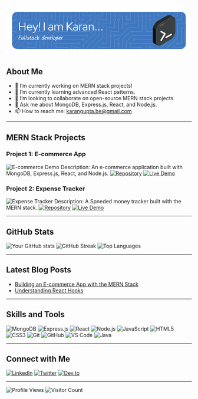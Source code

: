 ![Welcome Banner](github-header-image.png)

## About Me
- 🔭 I’m currently working on MERN stack projects!
- 🌱 I’m currently learning advanced React patterns.
- 👯 I’m looking to collaborate on open-source MERN stack projects.
- 💬 Ask me about MongoDB, Express.js, React, and Node.js.
- 📫 How to reach me: [karangupta.be@gmail.com](mailto:karangupta.be@gmail.com)

---

## MERN Stack Projects

### Project 1: E-commerce App
![E-commerce Demo](https://github.com/yourusername/ecommerce-app/raw/main/demo.gif)
Description: An e-commerce application built with MongoDB, Express.js, React, and Node.js.
[![Repository](https://img.shields.io/badge/Repo-ecommerce--app-green?style=flat-square&logo=github)](https://github.com/yourusername/ecommerce-app) [![Live Demo](https://img.shields.io/badge/Demo-Live-blue?style=flat-square&logo=vercel)](https://your-ecommerce-app.com)

### Project 2: Expense Tracker
![Expense Tracker](https://github.com/yourusername/social-network/raw/main/demo.gif)
Description: A Spneded money tracker built with the MERN stack.
[![Repository](https://img.shields.io/badge/Repo-social--network-green?style=flat-square&logo=github)](https://github.com/yourusername/social-network) [![Live Demo](https://img.shields.io/badge/Demo-Live-blue?style=flat-square&logo=vercel)](https://your-social-network.com)

---

## GitHub Stats
![Your GitHub stats](https://github-readme-stats.vercel.app/api?username=yourusername&show_icons=true&theme=radical)
![GitHub Streak](https://github-readme-streak-stats.herokuapp.com/?user=yourusername&theme=radical)
![Top Languages](https://github-readme-stats.vercel.app/api/top-langs/?username=yourusername&layout=compact&theme=radical)

---

## Latest Blog Posts
- [Building an E-commerce App with the MERN Stack](https://example.com)
- [Understanding React Hooks](https://example.com)

---

## Skills and Tools

![MongoDB](https://img.shields.io/badge/-MongoDB-4EA94B?style=flat-square&logo=mongodb&logoColor=white)
![Express.js](https://img.shields.io/badge/-Express.js-000000?style=flat-square&logo=express&logoColor=white)
![React](https://img.shields.io/badge/-React-61DAFB?style=flat-square&logo=react&logoColor=black)
![Node.js](https://img.shields.io/badge/-Node.js-339933?style=flat-square&logo=node.js&logoColor=white)
![JavaScript](https://img.shields.io/badge/-JavaScript-F7DF1E?style=flat-square&logo=javascript&logoColor=black)
![HTML5](https://img.shields.io/badge/-HTML5-E34F26?style=flat-square&logo=html5&logoColor=white)
![CSS3](https://img.shields.io/badge/-CSS3-1572B6?style=flat-square&logo=css3&logoColor=white)
![Git](https://img.shields.io/badge/-Git-F05032?style=flat-square&logo=git&logoColor=white)
![GitHub](https://img.shields.io/badge/-GitHub-181717?style=flat-square&logo=github&logoColor=white)
![VS Code](https://img.shields.io/badge/-VS%20Code-007ACC?style=flat-square&logo=visual-studio-code&logoColor=white)
![Java](https://img.shields.io/badge/-Java-007396?style=flat-square&logo=java&logoColor=white)

---

## Connect with Me
[![LinkedIn](https://img.shields.io/badge/-LinkedIn-0077B5?style=flat-square&logo=linkedin&logoColor=white)](www.linkedin.com/in/karan-gupta-bb9b58216)
[![Twitter](https://img.shields.io/badge/-Twitter-1DA1F2?style=flat-square&logo=twitter&logoColor=white)](https://twitter.com/yourusernam)
[![Dev.to](https://img.shields.io/badge/-Dev.to-0A0A0A?style=flat-square&logo=dev.to&logoColor=white)](https://dev.to/karan_53)

---

![Profile Views](https://komarev.com/ghpvc/?username=yourusername&color=blue)
![Visitor Count](https://profile-counter.glitch.me/{yourusername}/count.svg)
